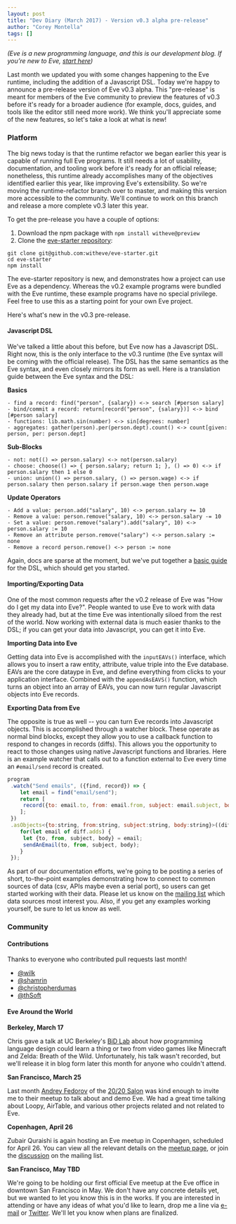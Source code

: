 ```yaml
---
layout: post
title: "Dev Diary (March 2017) - Version v0.3 alpha pre-release"
author: "Corey Montella"
tags: []
---
```


_(Eve is a new programming language, and this is our development blog. If you’re new to Eve, [start here](http://play.witheve.com))_

Last month we updated you with some changes happening to the Eve runtime, including the addition of a Javascript DSL. Today we're happy to announce a pre-release version of Eve v0.3 alpha. This "pre-release" is meant for members of the Eve community to preview the features of v0.3 before it's ready for a broader audience (for example, docs, guides, and tools like the editor still need more work). We think you'll appreciate some of the new features, so let's take a look at what is new!

### Platform

The big news today is that the runtime refactor we began earlier this year is capable of running full Eve programs. It still needs a lot of usability, documentation, and tooling work before it's ready for an official release; nonetheless, this runtime already accomplishes many of the objectives identified earlier this year, like improving Eve's extensibility. So we're moving the runtime-refactor branch over to master, and making this version more accessible to the community. We'll continue to work on this branch and release a more complete v0.3 later this year.

To get the pre-release you have a couple of options:

1. Download the npm package with `npm install witheve@preview`
2. Clone the [eve-starter repository](https://github.com/witheve/eve-starter):

```
git clone git@github.com:witheve/eve-starter.git
cd eve-starter
npm install
```

The eve-starter repository is new, and demonstrates how a project can use Eve as a dependency. Whereas the v0.2 example programs were bundled with the Eve runtime, these example programs have no special privilege. Feel free to use this as a starting point for your own Eve project.

Here's what's new in the v0.3 pre-release.

#### Javascript DSL

We've talked a little about this before, but Eve now has a Javascript DSL. Right now, this is the only interface to the v0.3 runtime (the Eve syntax will be coming with the official release). The DSL has the same semantics as the Eve syntax, and even closely mirrors its form as well. Here is a translation guide between the Eve syntax and the DSL:

**Basics**

```
- find a record: find("person", {salary}) <-> search [#person salary]
- bind/commit a record: return[record("person", {salary})] <-> bind [#person salary]
- functions: lib.math.sin(number) <-> sin[degrees: number]
- aggregates: gather(person).per(person.dept).count() <-> count[given: person, per: person.dept]
```

**Sub-Blocks**

```
- not: not(() => person.salary) <-> not(person.salary)
- choose: choose(() => { person.salary; return 1; }, () => 0) <-> if person.salary then 1 else 0
- union: union(() => person.salary, () => person.wage) <-> if person.salary then person.salary if person.wage then person.wage
```

**Update Operators**

```
- Add a value: person.add("salary", 10) <-> person.salary += 10
- Remove a value: person.remove("salary, 10) <-> person.salary -= 10
- Set a value: person.remove("salary").add("salary", 10) <-> person.salary := 10
- Remove an attribute person.remove("salary") <-> person.salary := none
- Remove a record person.remove() <-> person := none
```

Again, docs are sparse at the moment, but we've put together a [basic guide](https://github.com/witheve/docs/blob/master/guides/dsl.md) for the DSL, which should get you started. 

#### Importing/Exporting Data

One of the most common requests after the v0.2 release of Eve was "How do I get my data into Eve?". People wanted to use Eve to work with data they already had, but at the time Eve was intentionally siloed from the rest of the world. Now working with external data is much easier thanks to the DSL; if you can get your data into Javascript, you can get it into Eve.

**Importing Data into Eve**

Getting data into Eve is accomplished with the `inputEAVs()` interface, which allows you to insert a raw entity, attribute, value triple into the Eve database. EAVs are the core dataype in Eve, and define everything from clicks to your application interface. Combined with the `appendAsEAVS()` function, which turns an object into an array of EAVs, you can now turn regular Javascript objects into Eve records.

**Exporting Data from Eve**

The opposite is true as well -- you can turn Eve records into Javascript objects. This is accomplished through a watcher block. These operate as normal bind blocks, except they allow you to use a callback function to respond to changes in records (diffs). This allows you the opportunity to react to those changes using native Javascript functions and libraries. Here is an example watcher that calls out to a function external to Eve every time an `#email/send` record is created.

```javascript
program
 .watch("Send emails", ({find, record}) => {
    let email = find("email/send");
    return [
     record({to: email.to, from: email.from, subject: email.subject, body: email.body})
    ];
 })
 .asObjects<{to:string, from:string, subject:string, body:string}>((diff) => {
    for(let email of diff.adds) {
     let {to, from, subject, body} = email;
     sendAnEmail(to, from, subject, body);
    }
 });
```

As part of our documentation efforts, we're going to be posting a series of short, to-the-point examples demonstrating how to connect to common sources of data (csv, APIs maybe even a serial port), so users can get started working with their data. Please let us know on the [mailing list](https://groups.google.com/forum/#!topic/eve-talk/2TyfPDxcu08) which data sources most interest you. Also, if you get any examples working yourself, be sure to let us know as well.

### Community

#### Contributions

Thanks to everyone who contributed pull requests last month!

- [@wilk](https://github.com/wilk)
- [@shamrin](https://github.com/shamrin)
- [@christopherdumas](https://github.com/christopherdumas)
- [@thSoft](https://github.com/thSoft)

#### Eve Around the World

**Berkeley, March 17**

Chris gave a talk at UC Berkeley's [BiD Lab](http://bid.berkeley.edu/) about how programming language design could learn a thing or two from video games like Minecraft and Zelda: Breath of the Wild. Unfortunately, his talk wasn't recorded, but we'll release it in blog form later this month for anyone who couldn't attend.

**San Francisco, March 25**

Last month [Andrey Fedorov](https://twitter.com/anfedorov) of the [20/20 Salon](http://2020salon.blogspot.com/) was kind enough to invite me to their meetup to talk about and demo Eve. We had a great time talking about Loopy, AirTable, and various other projects related and not related to Eve. 

**Copenhagen, April 26**

Zubair Quraishi is again hosting an Eve meetup in Copenhagen, scheduled for April 26. You can view all the relevant details on the [meetup page](https://www.meetup.com/evecph/events/238989298/), or join the [discussion](https://groups.google.com/forum/#!topic/eve-talk/CXdWqgokhVI) on the mailing list.

**San Francisco, May TBD**

We're going to be holding our first official Eve meetup at the Eve office in downtown San Francisco in May. We don't have any concrete details yet, but we wanted to let you know this is in the works. If you are interested in attending or have any ideas of what you'd like to learn, drop me a line via [e-mail](mailto:corey@kodowa.com) or [Twitter](https://twitter.com/with_eve). We'll let you know when plans are finalized.